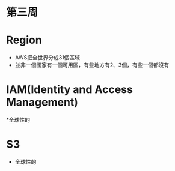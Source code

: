 # 第三周
# Region
* AWS把全世界分成31個區域
* 並非一個國家有一個可用區，有些地方有2、3個，有些一個都沒有
# IAM(Identity and Access Management)
*全球性的
#
# S3
* 全球性的
